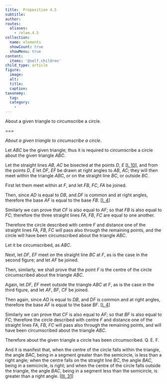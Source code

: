 ```yaml
---
title:  Proposition 4.5
subtitle: 
author:
routes:
  aliases:
    - /elem.4.5
collection:
  name: elements
  showCount: true
  showMenu: true
content:
  items: '@self.children'
child_type: article
figure:
  image:
  alt:
  title:
  caption:
taxonomy:
  tag:
  category:
    - 
---
```


<p><emph>About a given triangle to circumscribe a circle</emph>. </p>

===

<p><em>About a given triangle to circumscribe a circle</em>. </p>

<p>Let <em>ABC</em> be the given triangle; thus it is required to circumscribe a circle about the given triangle <em>ABC</em>. 
      </p>

<p>Let the straight lines <em>AB</em>, <em>AC</em> be bisected at the points <em>D</em>, <em>E</em> [<a href="/elem.1.10">I. 10</a>], and from the points <em>D</em>, <em>E</em> let <em>DF</em>, <em>EF</em> be drawn at right angles to <em>AB</em>, <em>AC</em>; they will then meet within the triangle <em>ABC</em>, or on the straight line <em>BC</em>, or outside <em>BC</em>. <pb n="89"/></p>

<p>First let them meet within at <em>F</em>, and let <em>FB</em>, <em>FC</em>, <em>FA</em> be joined. </p>

<p>Then, since <em>AD</em> is equal to <em>DB</em>, and <em>DF</em> is common and at right angles, therefore the base <em>AF</em> is equal to the base <em>FB</em>. [<a href="/elem.1.4">I. 4</a>] </p>

<p>Similarly we can prove that <span class="center"><em>CF</em> is also equal to <em>AF</em>;</span> so that <em>FB</em> is also equal to <em>FC</em>; <span class="center">therefore the three straight lines <em>FA</em>, <em>FB</em>, <em>FC</em> are equal to one another.</span>
      </p>

<p>Therefore the circle described with centre <em>F</em> and distance one of the straight lines <em>FA</em>, <em>FB</em>, <em>FC</em> will pass also through the remaining points, and the circle will have been circumscribed about the triangle <em>ABC</em>. </p>

<p>Let it be circumscribed, as <em>ABC</em>. </p>

<p>Next, let <em>DF</em>, <em>EF</em> meet on the straight line <em>BC</em> at <em>F</em>, as is the case in the second figure; and let <em>AF</em> be joined. </p>

<p>Then, similarly, we shall prove that the point <em>F</em> is the centre of the circle circumscribed about the triangle <em>ABC</em>. </p>

<p>Again, let <em>DF</em>, <em>EF</em> meet outside the triangle <em>ABC</em> at <em>F</em>, as is the case in the third figure, and let <em>AF</em>, <em>BF</em>, <em>CF</em> be joined. </p>

<p>Then again, since <em>AD</em> is equal to <em>DB</em>, and <em>DF</em> is common and at right angles, therefore the base <em>AF</em> is equal to the base <em>BF</em>. [<a href="/elem.1.4">I. 4</a>] </p>

<p>Similarly we can prove that <span class="center"><em>CF</em> is also equal to <em>AF</em>;</span> so that <em>BF</em> is also equal to <em>FC</em>; therefore the circle described with centre <em>F</em> and distance one of the straight lines <em>FA</em>, <em>FB</em>, <em>FC</em> will pass also through the remaining points, and will have been circumscribed about the triangle <em>ABC</em>. </p>

<p>Therefore about the given triangle a circle has been circumscribed. Q. E. F. </p>

<p>And it is manifest that, when the centre of the circle falls within the triangle, the angle <em>BAC</em>, being in a segment greater than the semicircle, is less than a right angle; <pb n="90"/>when the centre falls on the straight line <em>BC</em>, the angle <em>BAC</em>, being in a semicircle, is right; and when the centre of the circle falls outside the triangle, the angle <em>BAC</em>, being in a segment less than the semicircle, is greater than a right angle. [<a href="/elem.3.31">III. 31</a>]</p>
